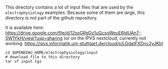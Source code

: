 This directory contains a lot of input files that are used by the `electrophysiology` examples.
Because some of them are large, this directory is not part of the github repository.

It is available here: https://drive.google.com/file/d/12ssGRgDz1uQcsoWeuE6ldUAn7-SW1YkH/view?usp=sharing
(or on the IPVS nextcloud, currently not working: https://ipvs.informatik.uni-stuttgart.de/cloud/s/LGdatFXDnc2yJKb)

```
cd $OPENDIHU_HOME/electrophysiology/input
# download file to this directory
tar xf input.tgz
```



